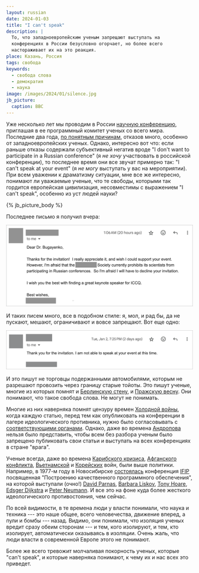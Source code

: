 ```yaml
---
layout: russian
date: 2024-01-03
title: "I can't speak"
description: |
  То, что западноевропейским ученым запрещают выступать на 
  конференциях в России безусловно огорчает, но более всего
  настораживает их на это реакция.
place: Казань, Россия
tags: свобода
keywords:
  - свобода слова
  - демократия
  - наука
image: /images/2024/01/silence.jpg
jb_picture:
  caption: BBC
---
```


Уже несколько лет мы проводим в России [научную конференцию](https://www.iccq.ru/), 
приглашая в ее программный комитет ученых со всего мира. 
Последние два года, 
[по понятным причинам](https://ru.wikipedia.org/wiki/%D0%A1%D0%B0%D0%BD%D0%BA%D1%86%D0%B8%D0%B8_%D0%B2_%D1%81%D0%B2%D1%8F%D0%B7%D0%B8_%D1%81%D0%BE_%D0%B2%D1%82%D0%BE%D1%80%D0%B6%D0%B5%D0%BD%D0%B8%D0%B5%D0%BC_%D0%A0%D0%BE%D1%81%D1%81%D0%B8%D0%B8_%D0%BD%D0%B0_%D0%A3%D0%BA%D1%80%D0%B0%D0%B8%D0%BD%D1%83), 
отказов много, особенно от западноевропейских ученых. Однако,
интересно вот что: если раньше отказы содержали субъективный негатив вроде 
"I don't want to participate in a Russian conference" (я _не хочу_ участвовать в российской конференции), 
то последнее время они все звучат примерно так: "I can't speak at your event" (я _не могу_ выступать у вас на мероприятии).
При всем уважении к драматизму ситуации, мне все же интересно, понимают ли уважаемые ученые, 
что те свободы, которыми так гордится европейская цивилизация, несовместимы с выражением "I can't speak",
особенно из уст людей науки?

{% jb_picture_body %}

<!--more-->

Последнее письмо я получил вчера:

![letter](/images/2024/01/letter.png)

И таких писем много, все в подобном стиле: я, мол, и рад бы, да не пускают,
мешают, ограничивают и вовсе запрещают. Вот еще одно:

![letter](/images/2024/01/letter2.png)

И это пишут не торговцы подержанными автомобилями, которым не разрешают
провозить через границу старые тойоты. Это пишут ученые, многие из которых помнят и 
[Берлинскую стену](https://ru.wikipedia.org/wiki/%D0%91%D0%B5%D1%80%D0%BB%D0%B8%D0%BD%D1%81%D0%BA%D0%B0%D1%8F_%D1%81%D1%82%D0%B5%D0%BD%D0%B0),
и 
[Пражскую весну](https://ru.wikipedia.org/wiki/%D0%9F%D1%80%D0%B0%D0%B6%D1%81%D0%BA%D0%B0%D1%8F_%D0%B2%D0%B5%D1%81%D0%BD%D0%B0).
Они понимают, что такое свобода слова. Не могут не понимать.

Многие из них наверняка помнят цензуру времен [Холодной войны](https://ru.wikipedia.org/wiki/%D0%A5%D0%BE%D0%BB%D0%BE%D0%B4%D0%BD%D0%B0%D1%8F_%D0%B2%D0%BE%D0%B9%D0%BD%D0%B0), 
когда каждую статью, перед тем как опубликовать
на конференции в лагере идеологического противника, нужно было согласовывать с 
[соответствующими органами](https://ru.wikipedia.org/wiki/%D0%A6%D0%B5%D0%BD%D0%B7%D1%83%D1%80%D0%B0_%D0%B2_%D0%A1%D0%A1%D0%A1%D0%A0).
Однако, даже во времена 
[Андропова](https://ru.wikipedia.org/wiki/%D0%90%D0%BD%D0%B4%D1%80%D0%BE%D0%BF%D0%BE%D0%B2,_%D0%AE%D1%80%D0%B8%D0%B9_%D0%92%D0%BB%D0%B0%D0%B4%D0%B8%D0%BC%D0%B8%D1%80%D0%BE%D0%B2%D0%B8%D1%87) 
нельзя было представить, чтобы всем без разбора ученым было запрещено 
публиковать свои статьи и выступать на всех конференциях в стране "врага".

Ученые всегда, даже во времена 
[Карибского кризиса](https://ru.wikipedia.org/wiki/%D0%9A%D0%B0%D1%80%D0%B8%D0%B1%D1%81%D0%BA%D0%B8%D0%B9_%D0%BA%D1%80%D0%B8%D0%B7%D0%B8%D1%81), 
[Афганского конфликта](https://ru.wikipedia.org/wiki/%D0%90%D1%84%D0%B3%D0%B0%D0%BD%D1%81%D0%BA%D0%B0%D1%8F_%D0%B2%D0%BE%D0%B9%D0%BD%D0%B0_(1979%E2%80%941989)), 
[Вьетнамской](https://ru.wikipedia.org/wiki/%D0%92%D0%BE%D0%B9%D0%BD%D0%B0_%D0%B2%D0%BE_%D0%92%D1%8C%D0%B5%D1%82%D0%BD%D0%B0%D0%BC%D0%B5) и 
[Корейских](https://ru.wikipedia.org/wiki/%D0%9A%D0%BE%D1%80%D0%B5%D0%B9%D1%81%D0%BA%D0%B0%D1%8F_%D0%B2%D0%BE%D0%B9%D0%BD%D0%B0) войн,
были выше политики. Например, в 1977-м году в Новосибирске [состоялась](http://ershov.iis.nsk.su/ru/node/793556) 
конференция [IFIP](https://en.wikipedia.org/wiki/International_Federation_for_Information_Processing) 
посвященная "Построению качественного программного обеспечения", на которой выступали (очно!)
[David Parnas](https://en.wikipedia.org/wiki/David_Parnas),
[Barbara Liskov](https://en.wikipedia.org/wiki/Barbara_Liskov),
[Tony Hoare](https://en.wikipedia.org/wiki/Tony_Hoare),
[Edsger Dijkstra](https://en.wikipedia.org/wiki/Edsger_W._Dijkstra)
и
[Peter Neumann](https://en.wikipedia.org/wiki/Peter_G._Neumann).
И все это на фоне куда более жесткого идеологического противостояния, чем сейчас.

По всей видимости, в те времена люди у власти понимали, что наука и техника --- это 
наше общее, всего человечества, движение вперед, а пули и бомбы --- назад.
Видимо, они понимали, что изоляция ученых вредит сразу обеим сторонам --- и тем, кого изолируют, 
и тем, кто изолирует, автоматически оказываясь в изоляции. Очень жаль, что люди власти в современной Европе
этого не понимают.

Более же всего тревожит молчаливая покорность ученых, которые "can't speak",
и которые наверняка понимают, к чему их и нас всех это приведет.


